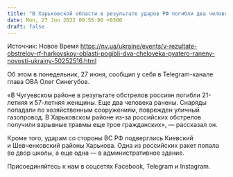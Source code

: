 ```yaml
---
title: "В Харьковской области в результате ударов РФ погибли два человека, еще пятеро ранены"
date: Mon, 27 Jun 2022 09:55:00 +0300
draft: false
---
```

Источник: Новое Время https://nv.ua/ukraine/events/v-rezultate-obstrelov-rf-harkovskoy-oblasti-pogibli-dva-cheloveka-pyatero-raneny-novosti-ukrainy-50252516.html


Об этом в понедельник, 27 июня, сообщил у себя в Telegram-канале глава ОВА Олег Синегубов.

«В Чугуевском районе в результате обстрелов россиян погибли 21-летняя и 57-летняя женщины. Еще два человека ранены. Снаряды попадали по хозяйственным сооружениям, поврежден уличный газопровод. В Харьковском районе из-за российских обстрелов получили взрывные травмы еще трое гражданских», — рассказал он.

Кроме того, ударам со стороны ВС РФ подверглись Киевский и Шевченковский районы Харькова. Одна из российских ракет попала во двор школы, а еще одна — в административное здание.

Присоединяйтесь к нам в соцсетях Facebook, Telegram и Instagram.
